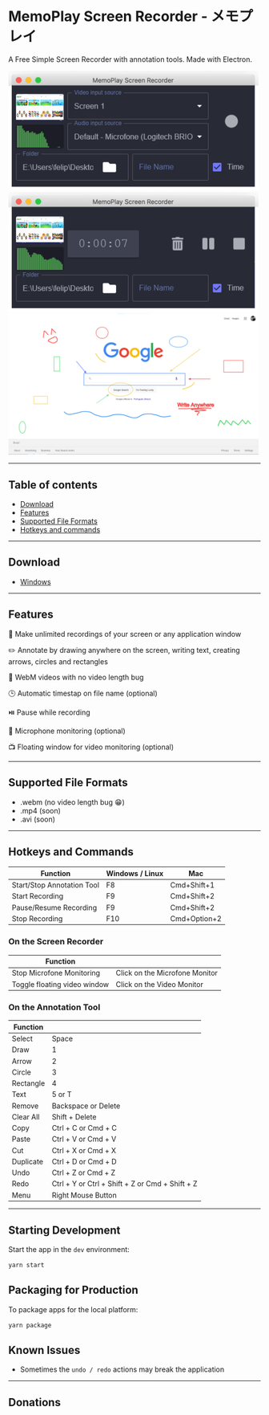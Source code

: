# MemoPlay Screen Recorder - メモプレイ

A Free Simple Screen Recorder with annotation tools. Made with Electron.

<img src="./assets/prints/memoplay-screen-02.png" width="500" alt="MemoPlay Screen">

<img src="./assets/prints/memoplay-screen-recording-02.png" width="500" alt="MemoPlay Screen - Recording">

<img src="./assets/prints/annotation-tool-02.png" width="500" alt="MemoPlay Screen - Recording">

---
## Table of contents
- [Download](#download)
- [Features](#features)
- [Supported File Formats](#supported-file-formats)
- [Hotkeys and commands](#hotkeys-and-commands)

---

## Download

- [Windows](https://github.com/mewters/memoplay-screen-recorder/releases/download/v2.0.0-beta-01/MemoPlay.Setup.2.0.0.exe)


---

## Features

🎥 Make unlimited recordings of your screen or any application window

✏️ Annotate by drawing anywhere on the screen, writing text, creating arrows, circles and rectangles

📼 WebM videos with no video length bug

🕒 Automatic timestap on file name (optional)

⏯️ Pause while recording

🎤 Microphone monitoring (optional)

📺 Floating window for video monitoring (optional)

---

## Supported File Formats

-   .webm (no video length bug 😁)
-   .mp4 (soon)
-   .avi (soon)

---

## Hotkeys and Commands

| Function                   | Windows / Linux | Mac          |
| -------------------------- | --------------- | ------------ |
| Start/Stop Annotation Tool | F8              | Cmd+Shift+1  |
| Start Recording            | F9              | Cmd+Shift+2  |
| Pause/Resume Recording     | F9              | Cmd+Shift+2  |
| Stop Recording             | F10             | Cmd+Option+2 |

### On the Screen Recorder

| Function                     |                                |
| ---------------------------- | ------------------------------ |
| Stop Microfone Monitoring    | Click on the Microfone Monitor |
| Toggle floating video window | Click on the Video Monitor     |

### On the Annotation Tool

| Function  |                                                 |
| --------- | ----------------------------------------------- |
| Select    | Space                                           |
| Draw      | 1                                               |
| Arrow     | 2                                               |
| Circle    | 3                                               |
| Rectangle | 4                                               |
| Text      | 5 or T                                          |
| Remove    | Backspace or Delete                             |
| Clear All | Shift + Delete                                  |
| Copy      | Ctrl + C or Cmd + C                             |
| Paste     | Ctrl + V or Cmd + V                             |
| Cut       | Ctrl + X or Cmd + X                             |
| Duplicate | Ctrl + D or Cmd + D                             |
| Undo      | Ctrl + Z or Cmd + Z                             |
| Redo      | Ctrl + Y or Ctrl + Shift + Z or Cmd + Shift + Z |
| Menu      | Right Mouse Button                              |

---

## Starting Development

Start the app in the `dev` environment:

```bash
yarn start
```

## Packaging for Production

To package apps for the local platform:

```bash
yarn package
```

## Known Issues

-   Sometimes the `undo / redo` actions may break the application

---

## Donations
